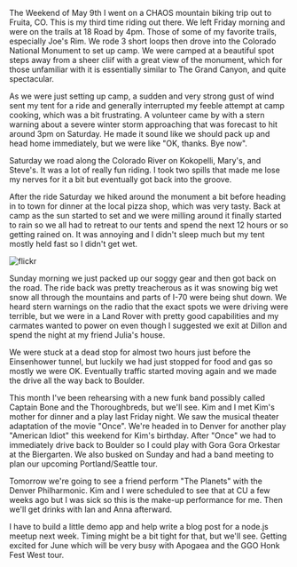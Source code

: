 The Weekend of May 9th I went on a CHAOS mountain biking trip out to Fruita, CO. This is my third time riding out there. We left Friday morning and were on the trails at 18 Road by 4pm. Those of some of my favorite trails, especially Joe's Rim. We rode 3 short loops then drove into the Colorado National Monument to set up camp. We were camped at a beautiful spot steps away from a sheer cliif with a great view of the monument, which for those unfamiliar with it is essentially similar to The Grand Canyon, and quite spectacular.

As we were just setting up camp, a sudden and very strong gust of wind sent my tent for a ride and generally interrupted my feeble attempt at camp cooking, which was a bit frustrating. A volunteer came by with a stern warning about a severe winter storm approaching that was forecast to hit around 3pm on Saturday. He made it sound like we should pack up and head home immediately, but we were like "OK, thanks. Bye now".

Saturday we road along the Colorado River on Kokopelli, Mary's, and Steve's. It was a lot of really fun riding. I took two spills that made me lose my nerves for it a bit but eventually got back into the groove.

After the ride Saturday we hiked around the monument a bit before heading in to town for dinner at the local pizza shop, which was very tasty. Back at camp as the sun started to set and we were milling around it finally started to rain so we all had to retreat to our tents and spend the next 12 hours or so getting rained on. It was annoying and I didn't sleep much but my tent mostly held fast so I didn't get wet.

![flickr](https://www.flickr.com/photos/88096431@N00/sets/72157644690038573/)

Sunday morning we just packed up our soggy gear and then got back on the road. The ride back was pretty treacherous as it was snowing big wet snow all through the mountains and parts of I-70 were being shut down. We heard stern warnings on  the radio that the exact spots we were driving were terrible, but we were in a Land Rover with pretty good capabilities and my carmates wanted to power on even though I suggested we exit at Dillon and spend the night at my friend Julia's house.

We were stuck at a dead stop for almost two hours just before the Einsenhower tunnel, but luckily we had just stopped for food and gas so mostly we were OK. Eventually traffic started moving again and we made the drive all the way back to Boulder.

This month I've been rehearsing with a new funk band possibly called Captain Bone and the Thoroughbreds, but we'll see. Kim and I met Kim's mother for dinner and a play last Friday night. We saw the musical theater adaptation of the movie "Once". We're headed in to Denver for another play "American Idiot" this weekend for Kim's birthday. After "Once" we had to immediately drive back to Boulder so I could play with Gora Gora Orkestar at the Biergarten. We also busked on Sunday and had a band meeting to plan our upcoming Portland/Seattle tour.

Tomorrow we're going to see a friend perform "The Planets" with the Denver Philharmonic. Kim and I were scheduled to see that at CU a few weeks ago but I was sick so this is the make-up performance for me. Then we'll get drinks with Ian and Anna afterward.

I have to build a little demo app and help write a blog post for a node.js meetup next week. Timing might be a bit tight for that, but we'll see. Getting excited for June which will be very busy with Apogaea and the GGO Honk Fest West tour.
